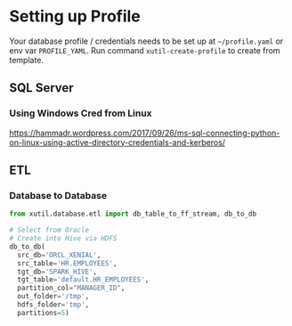

# Setting up Profile

Your database profile / credentials needs to be set up at `~/profile.yaml` or env var `PROFILE_YAML`.
Run command `xutil-create-profile` to create from template.

## SQL Server

### Using Windows Cred from Linux
<https://hammadr.wordpress.com/2017/09/26/ms-sql-connecting-python-on-linux-using-active-directory-credentials-and-kerberos/>



## ETL

### Database to Database

```python
from xutil.database.etl import db_table_to_ff_stream, db_to_db

# Select from Oracle
# Create into Hive via HDFS
db_to_db(
  src_db='ORCL_XENIAL',
  src_table='HR.EMPLOYEES',
  tgt_db='SPARK_HIVE',
  tgt_table='default.HR_EMPLOYEES',
  partition_col="MANAGER_ID",
  out_folder='/tmp',
  hdfs_folder='tmp',
  partitions=5)

```